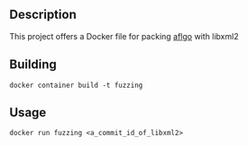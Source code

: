 ## Description
This project offers a Docker file for packing [aflgo](https://github.com/aflgo/aflgo) with libxml2

## Building
```shell
docker container build -t fuzzing
```

## Usage

```shell
docker run fuzzing <a_commit_id_of_libxml2>
```
